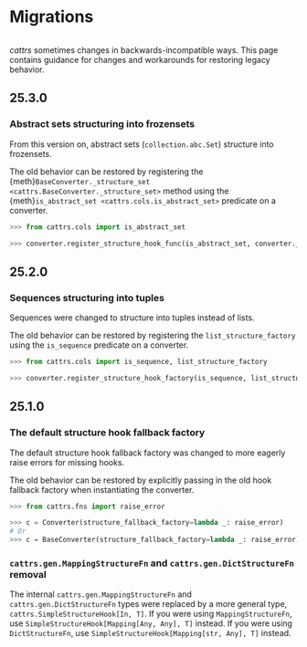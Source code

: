 # Migrations

```{currentmodule} cattrs
```

_cattrs_ sometimes changes in backwards-incompatible ways.
This page contains guidance for changes and workarounds for restoring legacy behavior.

## 25.3.0

### Abstract sets structuring into frozensets

From this version on, abstract sets (`collection.abc.Set`) structure into frozensets.

The old behavior can be restored by registering the {meth}`BaseConverter._structure_set <cattrs.BaseConverter._structure_set>` method using the {meth}`is_abstract_set <cattrs.cols.is_abstract_set>` predicate on a converter.

```python
>>> from cattrs.cols import is_abstract_set

>>> converter.register_structure_hook_func(is_abstract_set, converter._structure_set)
```

## 25.2.0

### Sequences structuring into tuples

Sequences were changed to structure into tuples instead of lists.

The old behavior can be restored by registering the `list_structure_factory` using the `is_sequence` predicate on a converter.

```python
>>> from cattrs.cols import is_sequence, list_structure_factory

>>> converter.register_structure_hook_factory(is_sequence, list_structure_factory)
```

## 25.1.0

### The default structure hook fallback factory

The default structure hook fallback factory was changed to more eagerly raise errors for missing hooks.

The old behavior can be restored by explicitly passing in the old hook fallback factory when instantiating the converter.


```python
>>> from cattrs.fns import raise_error

>>> c = Converter(structure_fallback_factory=lambda _: raise_error)
# Or
>>> c = BaseConverter(structure_fallback_factory=lambda _: raise_error)
```

### `cattrs.gen.MappingStructureFn` and `cattrs.gen.DictStructureFn` removal

The internal `cattrs.gen.MappingStructureFn` and `cattrs.gen.DictStructureFn` types were replaced by a more general type, `cattrs.SimpleStructureHook[In, T]`.
If you were using `MappingStructureFn`, use `SimpleStructureHook[Mapping[Any, Any], T]` instead.
If you were using `DictStructureFn`, use `SimpleStructureHook[Mapping[str, Any], T]` instead.
